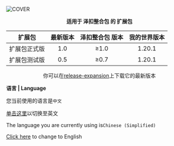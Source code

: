 ![COVER](https://github.com/ZfIxV/Zecoar-Modpack/blob/main/overrides/mods-expansion/Zecoar%20Expansion%20-%20Header.png)
<div align='center'>
  
  **适用于 泽扣整合包 的 扩展包**
  
| 扩展包 | 最新版本 | 泽扣整合包 版本 | 我的世界版本 |
| :-: | :-: | :-: | :-: |
| 扩展包正式版 | 1.0 | ≥1.0 | 1.20.1 |
| 扩展包测试版 | 0.5 | ≥0.7 | 1.20.1 |
  
你可以在[release-expansion](https://github.com/ZfIxV/Zecoar-Modpack/releases/tag/v0.5ex)上下载它的最新版本
</div>

**语言 | Language**

您当前使用的语言是`中文`

[单击这里](https://github.com/ZfIxV/Zecoar-Modpack/tree/main/overrides/mods-expansion/README-EN.md)以切换至英文

The language you are currently using is`Chinese (Simplified)`

[Click here](https://github.com/ZfIxV/Zecoar-Modpack/tree/main/overrides/mods-expansion/README-EN.md) to change to English

